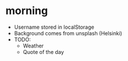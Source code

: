 # morning

- Username stored in localStorage
- Background comes from unsplash (Helsinki)
- TODO:
  - Weather
  - Quote of the day
